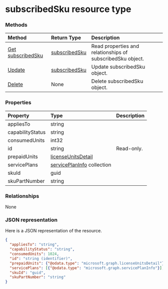 # subscribedSku resource type




### Methods

| Method		   | Return Type	|Description|
|:---------------|:--------|:----------|
|[Get subscribedSku](../api/subscribedsku_get.md) | [subscribedSku](subscribedsku.md) |Read properties and relationships of subscribedSku object.|
|[Update](../api/subscribedsku_update.md) | [subscribedSku](subscribedsku.md)	|Update subscribedSku object. |
|[Delete](../api/subscribedsku_delete.md) | None |Delete subscribedSku object. |

### Properties
| Property	   | Type	|Description|
|:---------------|:--------|:----------|
|appliesTo|string||
|capabilityStatus|string||
|consumedUnits|int32||
|id|string| Read-only.|
|prepaidUnits|[licenseUnitsDetail](licenseunitsdetail.md)||
|servicePlans|[servicePlanInfo](serviceplaninfo.md) collection||
|skuId|guid||
|skuPartNumber|string||

### Relationships
None


### JSON representation

Here is a JSON representation of the resource.

<!-- {
  "blockType": "resource",
  "optionalProperties": [

  ],
  "@odata.type": "microsoft.graph.subscribedsku"
}-->

```json
{
  "appliesTo": "string",
  "capabilityStatus": "string",
  "consumedUnits": 1024,
  "id": "string (identifier)",
  "prepaidUnits": {"@odata.type": "microsoft.graph.licenseUnitsDetail"},
  "servicePlans": [{"@odata.type": "microsoft.graph.servicePlanInfo"}],
  "skuId": "guid",
  "skuPartNumber": "string"
}

```

<!-- uuid: 8fcb5dbc-d5aa-4681-8e31-b001d5168d79
2015-10-25 14:57:30 UTC -->
<!-- {
  "type": "#page.annotation",
  "description": "subscribedSku resource",
  "keywords": "",
  "section": "documentation",
  "tocPath": ""
}-->